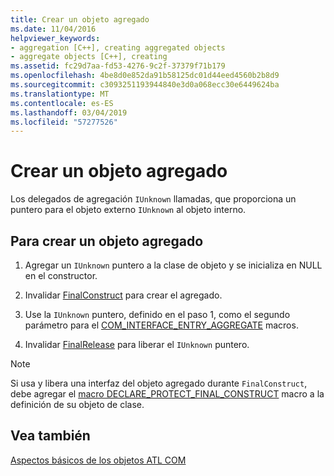```yaml
---
title: Crear un objeto agregado
ms.date: 11/04/2016
helpviewer_keywords:
- aggregation [C++], creating aggregated objects
- aggregate objects [C++], creating
ms.assetid: fc29d7aa-fd53-4276-9c2f-37379f71b179
ms.openlocfilehash: 4be8d0e852da91b58125dc01d44eed4560b2b8d9
ms.sourcegitcommit: c3093251193944840e3d0a068ecc30e6449624ba
ms.translationtype: MT
ms.contentlocale: es-ES
ms.lasthandoff: 03/04/2019
ms.locfileid: "57277526"
---
```

# <a name="creating-an-aggregated-object"></a>Crear un objeto agregado

Los delegados de agregación `IUnknown` llamadas, que proporciona un puntero para el objeto externo `IUnknown` al objeto interno.

## <a name="to-create-an-aggregated-object"></a>Para crear un objeto agregado

1. Agregar un `IUnknown` puntero a la clase de objeto y se inicializa en NULL en el constructor.

1. Invalidar [FinalConstruct](../atl/reference/ccomobjectrootex-class.md#finalconstruct) para crear el agregado.

1. Use la `IUnknown` puntero, definido en el paso 1, como el segundo parámetro para el [COM_INTERFACE_ENTRY_AGGREGATE](reference/com-interface-entry-macros.md#com_interface_entry_aggregate) macros.

1. Invalidar [FinalRelease](../atl/reference/ccomobjectrootex-class.md#finalrelease) para liberar el `IUnknown` puntero.

> [!NOTE]
> Si usa y libera una interfaz del objeto agregado durante `FinalConstruct`, debe agregar el [macro DECLARE_PROTECT_FINAL_CONSTRUCT](reference/aggregation-and-class-factory-macros.md#declare_protect_final_construct) macro a la definición de su objeto de clase.

## <a name="see-also"></a>Vea también

[Aspectos básicos de los objetos ATL COM](../atl/fundamentals-of-atl-com-objects.md)
